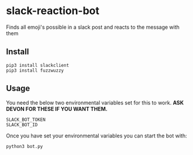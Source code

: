 # slack-reaction-bot
Finds all emoji's possible in a slack post and reacts to the message with them

## Install

```
pip3 install slackclient
pip3 install fuzzwuzzy
```

## Usage
You need the below two environmental variables set for this to work. **ASK DEVON FOR THESE IF YOU WANT THEM.**
```
SLACK_BOT_TOKEN
SLACK_BOT_ID
```

Once you have set your environmental variables you can start the bot with:
```
python3 bot.py
```
